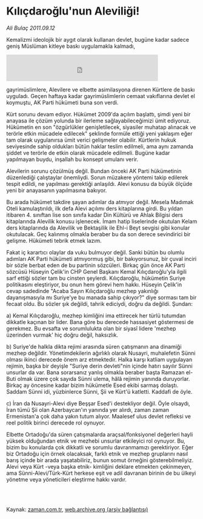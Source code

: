 # Kılıçdaroğlu'nun Aleviliği!

*Ali Bulaç 2011.09.12*

<td class="columnist-detail">
<p>Kemalizmi ideolojik bir aygıt olarak kullanan devlet, bugüne kadar sadece geniş Müslüman kitleye baskı uygulamakla kalmadı,</p>
<p>
<div id="haberMetinDiv">
<p> <iframe frameborder="0" height="70" hspace="0" scrolling="no" src="http://web.archive.org/web/20111230022537if_/http://www.kure.tv/VideoEmbed?ID=97504" vspace="0" width="400"><p><a href="http://web.archive.org/web/20111230022537/http://www.kure.tv/haber/210-sesli-gazete/ali-bulac-kilicdaroglunun-aleviligi/561-Bolum/97504/&amp;embeddedplayer=v1" rel="nofollow">Ali Bulaç - Kılıçdaroğlu'nun Aleviliği!</a></p></iframe>
<p>gayrimüslimlere, Alevilere ve elbette asimilasyona direnen Kürtlere de baskı uyguladı. Geçen haftaya kadar gayrimüslimlerin cemaat vakıflarına devlet el koymuştu, AK Parti hükümeti buna son verdi.
<p>Kürt sorunu devam ediyor. Hükümet 2009'da açılım başlattı, şimdi yeni bir anayasa ile çözüm yolunda bir ilerleme sağlayabileceğimizi ümit ediyoruz. Hükümetin en son "özgürlükler genişletilecek, siyasiler muhatap alınacak ve terörle etkin mücadele edilecek" şeklinde formüle ettiği yeni yaklaşım eğer tam olarak uygulanırsa ümit verici gelişmeler olabilir. Kürtlerin hukuk seviyesinde sahip oldukları bütün haklar teslim edilmeli, ama aynı zamanda şiddet ve terörle de etkin olarak mücadele edilmeli. Bugüne kadar yapılmayan buydu, inşallah bu konsept umulanı verir.
<p>Alevilerin sorunu çözülmüş değil. Bundan önceki AK Parti hükümetinin düzenlediği çalıştaylar önemliydi. Sorun müzakere yöntemi takip edilerek tespit edildi, ne yapılması gerektiği anlaşıldı. Alevi konusu da büyük ölçüde yeni bir anayasanın yapılmasına bakıyor.
<p>Bu arada hükümet takdire şayan adımlar da atmıyor değil. Mesela Madımak Oteli kamulaştırıldı, ilk defa Alevi açılımı ders kitaplarına girdi. Bu yıldan itibaren 4. sınıftan lise son sınıfa kadar Din Kültürü ve Ahlak Bilgisi ders kitaplarında Alevilik konusu işlenecek. İmam hatip liselerinde okutulan Kelam ders kitaplarında da Alevilik ve Bektaşilik ile Ehl-i Beyt sevgisi gibi konular okutulacak. Geç kalınmış olmakla beraber bu da son derece sevindirici bir gelişme. Hükümeti tebrik etmek lazım.
<p>Fakat iç karartıcı olaylar da vuku bulmuyor değil. Sanki bütün bu olumlu adımları AK Parti hükümeti atmıyormuş gibi, bir bakıyorsunuz, bir çuval inciri bir sözle berbat eden de bu partinin sözcüleri. Birkaç gün önce AK Parti sözcüsü Hüseyin Çelik'in CHP Genel Başkanı Kemal Kılıçdaroğlu'yla ilgili sarf ettiği sözler tam bu cinsten şeylerdi. Kılıçdaroğlu, hükümetin Suriye politikasını eleştiriyor, bu onun hem görevi hem hakkı. Hüseyin Çelik'in cevap sadedinde "Acaba Sayın Kılıçdaroğlu mezhep yakınlığı dayanışmasıyla mı Suriye'ye bu manada sahip çıkıyor?" diye sorması tam bir fecaat oldu. Bu sözler şık değildi, tahrik ediciydi, doğru da değildi. Şundan:
<p>a) Kemal Kılıçdaroğlu, mezhep kimliğini ima ettirecek her türlü tutumdan dikkatle kaçınan bir lider. Bana göre bu derecede hassasiyet göstermesi de gerekmez. Bu evsafta ve sorumlulukta olan bir siyasî lidere 'mezhep üzerinden vurmak' hiç doğru değil, haksızlık.
<p>b) Suriye'de halkla dikta rejimi arasında süren çatışmanın ana dinamiği mezhep değildir. Yönetimdekilerin ağırlıklı olarak Nusayri, muhalefetin Sünni olması ikinci derecede önem arz etmektedir. Halka karşı katliam uygulayan rejimin, başka bir deyişle "Suriye derin devleti"nin içinde hatırı sayılır Sünni unsurlar da var. Bana sorarsanız yanlış olmakla beraber başta Ramazan el-Buti olmak üzere çok sayıda Sünni ulema, hâlâ rejimin yanında duruyorlar. Birkaç ay öncesine kadar bizim hükümetle Esed ekibi sarmaş dolaştı. Saddam Sünni idi, yüzbinlerce Sünni, Şii ve Kürt'ü katletti. Kaddafi de öyle.
<p>c) İran da Nusayri-Alevi diye Beşşar Esed'i destekliyor değil. Öyle olsaydı, İran tümü Şii olan Azerbaycan'ın yanında yer alırdı, zaman zaman Ermenistan'a çok daha yakın tutum alıyor. Maalesef ulus devlet refleksi ve reel politik birinci derecede rol oynuyor.
<p>Elbette Ortadoğu'da süren çatışmalarda araçsal/fonksiyonel değerleri hayli yüksek olduğundan etnik ve mezhebi unsurlar etkileyici rol oynuyor. Bu, bizim bu konularda çok dikkatli ve sorumlu davranmamızı gerektiriyor. Eğer biz Ortadoğu için örnek olacaksak, farklı etnik ve mezhep gruplarını nasıl barış içinde bir arada yaşatabiliriz, bunun somut örneğini gösterebilmeliyiz. Alevi veya Kürt -veya başka etnik- kimliğini deklare etmekten çekinmeyen, ama Sünni-Alevi/Türk-Kürt herkese eşit ve adil davranan birinin de bu ülkeyi yönetme veya yöneticileri eleştirme hakkı vardır. </p></p></p></p></p></p></p></p></p></p></div>
</p>


<p><br>
		 </br></p></td>

Kaynak: [zaman.com.tr](http://zaman.com.tr/yazar.do?yazino=1178739), [web.archive.org (arşiv bağlantısı)](http://web.archive.org/web/20111230022537/http://zaman.com.tr:80/yazar.do?yazino=1178739)
